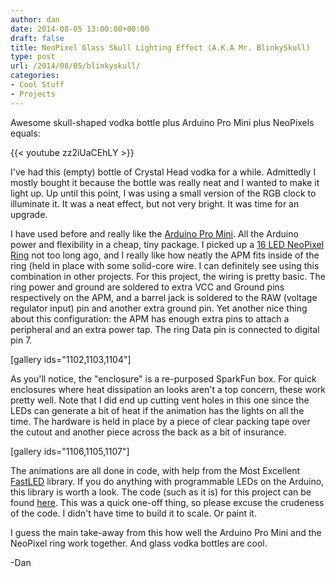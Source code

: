 ```yaml
---
author: dan
date: 2014-08-05 13:00:00+00:00
draft: false
title: NeoPixel Glass Skull Lighting Effect (A.K.A Mr. BlinkySkull)
type: post
url: /2014/08/05/blinkyskull/
categories:
- Cool Stuff
- Projects
---
```


Awesome skull-shaped vodka bottle plus Arduino Pro Mini plus NeoPixels equals:



{{< youtube zz2iUaCEhLY >}}



I've had this (empty) bottle of Crystal Head vodka for a while. Admittedly I mostly bought it because the bottle was really neat and I wanted to make it light up. Up until this point, I was using a small version of the RGB clock to illuminate it. It was a neat effect, but not very bright. It was time for an upgrade.

<!-- more -->

I have used before and really like the [Arduino Pro Mini](https://www.sparkfun.com/products/11113). All the Arduino power and flexibility in a cheap, tiny package. I picked up a [16 LED NeoPixel Ring](http://www.adafruit.com/products/1463) not too long ago, and I really like how neatly the APM fits inside of the ring (held in place with some solid-core wire. I can definitely see using this combination in other projects. For this project, the wiring is pretty basic. The ring power and ground are soldered to extra VCC and Ground pins respectively on the APM, and a barrel jack is soldered to the RAW (voltage regulator input) pin and another extra ground pin. Yet another nice thing about this configuration: the APM has enough extra pins to attach a peripheral and an extra power tap. The ring Data pin is connected to digital pin 7.

[gallery ids="1102,1103,1104"]

As you'll notice, the "enclosure" is a re-purposed SparkFun box. For quick enclosures where heat dissipation an looks aren't a top concern, these work pretty well. Note that I did end up cutting vent holes in this one since the LEDs can generate a bit of heat if the animation has the lights on all the time. The hardware is held in place by a piece of clear packing tape over the cutout and another piece across the back as a bit of insurance.

[gallery ids="1106,1105,1107"]

The animations are all done in code, with help from the Most Excellent [FastLED](http://fastled.io/) library. If you do anything with programmable LEDs on the Arduino, this library is worth a look. The code (such as it is) for this project can be found [here](https://github.com/ManiacalLabs/APMRingLight). This was a quick one-off thing, so please excuse the crudeness of the code. I didn't have time to build it to scale. Or paint it.

I guess the main take-away from this how well the Arduino Pro Mini and the NeoPixel ring work together. And glass vodka bottles are cool.

-Dan
